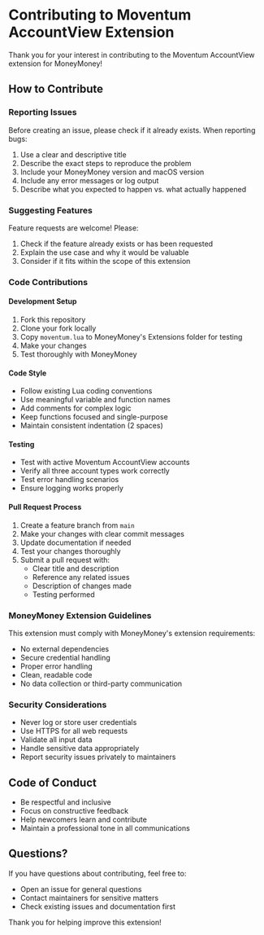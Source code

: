 # Contributing to Moventum AccountView Extension

Thank you for your interest in contributing to the Moventum AccountView extension for MoneyMoney!

## How to Contribute

### Reporting Issues

Before creating an issue, please check if it already exists. When reporting bugs:

1. Use a clear and descriptive title
2. Describe the exact steps to reproduce the problem
3. Include your MoneyMoney version and macOS version
4. Include any error messages or log output
5. Describe what you expected to happen vs. what actually happened

### Suggesting Features

Feature requests are welcome! Please:

1. Check if the feature already exists or has been requested
2. Explain the use case and why it would be valuable
3. Consider if it fits within the scope of this extension

### Code Contributions

#### Development Setup

1. Fork this repository
2. Clone your fork locally
3. Copy `moventum.lua` to MoneyMoney's Extensions folder for testing
4. Make your changes
5. Test thoroughly with MoneyMoney

#### Code Style

- Follow existing Lua coding conventions
- Use meaningful variable and function names
- Add comments for complex logic
- Keep functions focused and single-purpose
- Maintain consistent indentation (2 spaces)

#### Testing

- Test with active Moventum AccountView accounts
- Verify all three account types work correctly
- Test error handling scenarios
- Ensure logging works properly

#### Pull Request Process

1. Create a feature branch from `main`
2. Make your changes with clear commit messages
3. Update documentation if needed
4. Test your changes thoroughly
5. Submit a pull request with:
   - Clear title and description
   - Reference any related issues
   - Description of changes made
   - Testing performed

### MoneyMoney Extension Guidelines

This extension must comply with MoneyMoney's extension requirements:

- No external dependencies
- Secure credential handling
- Proper error handling
- Clean, readable code
- No data collection or third-party communication

### Security Considerations

- Never log or store user credentials
- Use HTTPS for all web requests
- Validate all input data
- Handle sensitive data appropriately
- Report security issues privately to maintainers

## Code of Conduct

- Be respectful and inclusive
- Focus on constructive feedback
- Help newcomers learn and contribute
- Maintain a professional tone in all communications

## Questions?

If you have questions about contributing, feel free to:

- Open an issue for general questions
- Contact maintainers for sensitive matters
- Check existing issues and documentation first

Thank you for helping improve this extension!